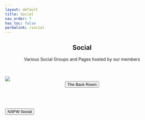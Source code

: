 ```yaml
---
layout: default
title: Social
nav_order: 7
has_toc: false
permalink: /social
---
```


<div class="card">
<div class="container">
<h2 class="text-small" style="text-align:center">Social</h2>
<p class="text-small" style="text-align:center">
Various Social Groups and Pages hosted by our members
</p>
</div>
</div>
<br />

<!-- 
{: .note }
> {: .opaque }
> 
>
> 
-->

<br />
<div class="gallery">
<div class="card">
<div class="responsive">
<img src="https://the-back-room.info/assets/images/social/deviantart.jpg" />
</div>
<div class="container">
<span class="fs-3">
<div align="center" class="text-small">
<a href="https://www.deviantart.com/the-back-room" target="_blank">
<button type="button" name="button" class="btn">The Back Room</button></a>
</div>
</span>
<br />
</div>
</div>
</div>
<br /><br />
<!-- ////////////////////////////////////////////////////////////////////////////////////////////////////////////////////// -->
<br />
<a href="/social/nsfw">
<button type="button" name="button" class="btn">NSFW Social</button>
</a>
<br />
<!-- ////////////////////////////////////////////////////////////////////////////////////////////////////////////////////// -->